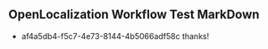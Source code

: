 ## OpenLocalization Workflow Test MarkDown
* af4a5db4-f5c7-4e73-8144-4b5066adf58c 
thanks!<!--HONumber=Mar16_HO3-->
